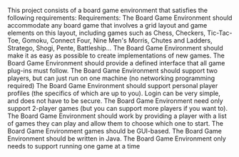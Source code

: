 This project consists of a board game environment that satisfies the following requirements:
Requirements:
The Board Game Environment should accommodate any board game that involves a grid layout and game elements on this layout, including games such as Chess, Checkers, Tic-Tac-Toe, Gomoku, Connect Four, Nine Men's Morris, Chutes and Ladders, Stratego, Shogi, Pente, Battleship…
The Board Game Environment should make it as easy as possible to create implementations of new games.
The Board Game Environment should provide a defined interface that all game plug-ins must follow.
The Board Game Environment should support two players, but can just run on one machine (no networking programming required) 
The Board Game Environment should support personal player profiles (the specifics of which are up to you). Login can be very simple, and does not have to be secure.
The Board Game Environment need only support 2-player games (but you can support more players if you want to).
The Board Game Environment should work by providing a player with a list of games they can play and allow them to choose which one to start.
The Board Game Environment games should be GUI-based.
The Board Game Environment should be written in Java.
The Board Game Environment only needs to support running one game at a time
